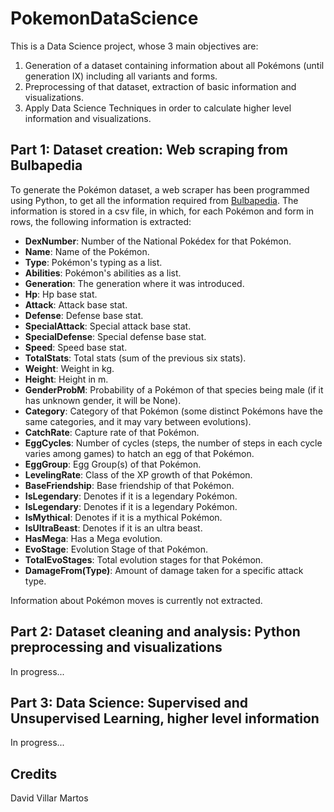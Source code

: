 # PokemonDataScience
This is a Data Science project, whose 3 main objectives are:
1. Generation of a dataset containing information about all Pokémons (until generation IX) including all variants and forms.
2. Preprocessing of that dataset, extraction of basic information and visualizations.
3. Apply Data Science Techniques in order to calculate higher level information and visualizations.


## Part 1: Dataset creation: Web scraping from Bulbapedia
To generate the Pokémon dataset, a web scraper has been programmed using Python, to get all the information required from [Bulbapedia](https://bulbapedia.bulbagarden.net/wiki/Main_Page). The information is stored in a csv file, in which, for each Pokémon and form in rows, the following information is extracted:
- **DexNumber**: Number of the National Pokédex for that Pokémon.
- **Name**: Name of the Pokémon.
- **Type**: Pokémon's typing as a list.
- **Abilities**: Pokémon's abilities as a list.
- **Generation**: The generation where it was introduced.
- **Hp**: Hp base stat.
- **Attack**: Attack base stat.
- **Defense**: Defense base stat.
- **SpecialAttack**: Special attack base stat.
- **SpecialDefense**: Special defense base stat.
- **Speed**: Speed base stat.
- **TotalStats**: Total stats (sum of the previous six stats).
- **Weight**: Weight in kg.
- **Height**: Height in m.
- **GenderProbM**: Probability of a Pokémon of that species being male (if it has unknown gender, it will be None).
- **Category**: Category of that Pokémon (some distinct Pokémons have the same categories, and it may vary between evolutions).
- **CatchRate**: Capture rate of that Pokémon.
- **EggCycles**: Number of cycles (steps, the number of steps in each cycle varies among games) to hatch an egg of that Pokémon.
- **EggGroup**: Egg Group(s) of that Pokémon.
- **LevelingRate**: Class of the XP growth of that Pokémon.
- **BaseFriendship**: Base friendship of that Pokémon.
- **IsLegendary**: Denotes if it is a legendary Pokémon.
- **IsLegendary**: Denotes if it is a legendary Pokémon.
- **IsMythical**: Denotes if it is a mythical Pokémon.
- **IsUltraBeast**: Denotes if it is an ultra beast.
- **HasMega**: Has a Mega evolution.
- **EvoStage**: Evolution Stage of that Pokémon.
- **TotalEvoStages**: Total evolution stages for that Pokémon.
- **DamageFrom(Type)**: Amount of damage taken for a specific attack type.

Information about Pokémon moves is currently not extracted.

## Part 2: Dataset cleaning and analysis: Python preprocessing and visualizations
In progress...

## Part 3: Data Science: Supervised and Unsupervised Learning, higher level information
In progress...

## Credits
David Villar Martos
